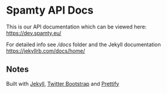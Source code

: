 # Spamty API Docs

This is our API documentation which can be viewed here: https://dev.spamty.eu/

For detailed info see */docs* folder and the Jekyll documentation https://jekyllrb.com/docs/home/ 

## Notes

Built with  [Jekyll](https://jekyllrb.com/), [Twitter Bootstrap](https://getbootstrap.com/) and [Prettify](https://github.com/google/code-prettify/)
